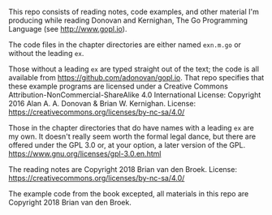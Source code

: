 This repo consists of reading notes, code examples, and other material
I'm producing while reading Donovan and Kernighan, The Go Programming
Language (see http://www.gopl.io).

The code files in the chapter directories are either named `exn.m.go` or
without the leading `ex`.

Those without a leading `ex` are typed straight out of the text; the
code is all available from https://github.com/adonovan/gopl.io. That
repo specifies that these example programs are licensed under a Creative
Commons Attribution-NonCommercial-ShareAlike 4.0 International License:
Copyright 2016 Alan A. A. Donovan & Brian W. Kernighan.
License: https://creativecommons.org/licenses/by-nc-sa/4.0/

Those in the chapter directories that do have names with a leading `ex`
are my own. It doesn't really seem worth the formal legal dance, but
there are offered under the GPL 3.0 or, at your option, a later version
of the GPL. https://www.gnu.org/licenses/gpl-3.0.en.html

The reading notes are Copyright 2018 Brian van den Broek.
License: https://creativecommons.org/licenses/by-nc-sa/4.0/

The example code from the book excepted, all materials in this repo are
Copyright 2018 Brian van den Broek.
